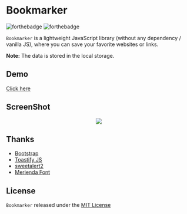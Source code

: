 # Bookmarker

![forthebadge](https://forthebadge.com/images/badges/made-with-javascript.svg)  ![forthebadge](https://forthebadge.com/images/badges/built-with-love.svg)

`Bookmarker` is a lightweight JavaScript library (without any dependency / vanilla JS), where you can save your favorite websites or links.

**Note:** The data is stored in the local storage.

## Demo
[Click here](https://mr-mostafa.github.io/Bookmarker/)

## ScreenShot
<p align="center">
    <img src="https://mr-mostafa.github.io/Bookmarker/images/screenshot.jpg">
</p>

## Thanks
- [Bootstrap](https://github.com/twbs/bootstrap/)
- [Toastify JS](https://github.com/apvarun/toastify-js/)
- [sweetalert2](https://github.com/sweetalert2/sweetalert2/)
- [Merienda Font](https://fonts.google.com/specimen/Merienda)

## License
`Bookmarker` released under the [MIT License](https://opensource.org/licenses/MIT)
